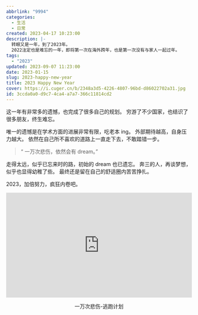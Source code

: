 ```yaml
---
abbrlink: "9994"
categories:
  - 生活
  - 日常
created: 2023-04-17 10:23:00
description: |-
  转眼又是一年，到了2023年。
  2022注定也是难忘的一年，即将第一次在海外跨年，也是第一次没有与家人一起过年。
tags:
  - "2023"
updated: 2023-09-07 11:23:00
date: 2023-01-15
slug: 2023-happy-new-year
title: 2023 Happy New Year
cover: https://i.cuger.cn/b/2348a3d5-4226-4807-96bd-d86022702a31.jpg
id: 3ccda0a0-d9c7-4ca4-a7a7-366c11814cd2
---
```


这一年有非常多的遗憾，也完成了很多自己的规划。 穷游了不少国家，也结识了很多朋友，终生难忘。

唯一的遗憾是在学术方面的进展非常有限，吃老本 ing。 外部期待越高，自身压力越大。 依然在自己所不喜欢的道路上一直走下去，不敢踏错一步。

> “ 一万次悲伤，依然会有 dream。”

走得太远，似乎已忘来时的路，初始的 dream 也已遗忘。 奔三的人，再谈梦想，似乎也显得幼稚了些。 最终还是留在自己的舒适圈内苦苦挣扎。

2023，加倍努力，疯狂内卷吧。

<div style="width: 100%; margin-top: 4px; margin-bottom: 4px;"><iframe src="https://www.youtube.com/embed/r7iLI8vW4bE" scrolling="no" border="0" frameborder="no" framespacing="0" allowfullscreen="true" style="width: 100%; margin:0; aspect-ratio: 16/9;"> </iframe><div style="text-align: center; margin:0;"><p>一万次悲伤-逃跑计划</p></div></div>
